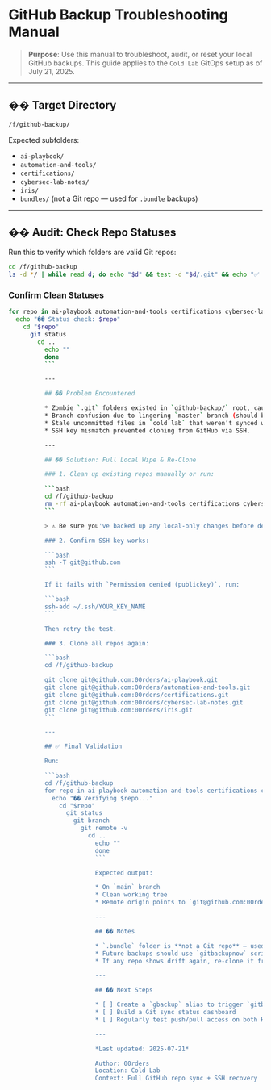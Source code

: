 # GitHub Backup Troubleshooting Manual

> **Purpose**: Use this manual to troubleshoot, audit, or reset your local GitHub backups. This guide applies to the `Cold Lab` GitOps setup as of July 21, 2025.

---

## �� Target Directory

```bash
/f/github-backup/
```

Expected subfolders:

* `ai-playbook/`
* `automation-and-tools/`
* `certifications/`
* `cybersec-lab-notes/`
* `iris/`
* `bundles/` (not a Git repo — used for `.bundle` backups)

---

## �� Audit: Check Repo Statuses

Run this to verify which folders are valid Git repos:

```bash
cd /f/github-backup
ls -d */ | while read d; do echo "$d" && test -d "$d/.git" && echo "✅ Git repo" || echo "❌ Not a Git repo"; done
```

### Confirm Clean Statuses

```bash
for repo in ai-playbook automation-and-tools certifications cybersec-lab-notes iris; do
  echo "�� Status check: $repo"
    cd "$repo"
      git status
        cd ..
          echo ""
          done
          ```

          ---

          ## �� Problem Encountered

          * Zombie `.git` folders existed in `github-backup/` root, causing false-positive Git context.
          * Branch confusion due to lingering `master` branch (should be `main` for all repos).
          * Stale uncommitted files in `cold lab` that weren’t synced with changes pushed from `hot lab`.
          * SSH key mismatch prevented cloning from GitHub via SSH.

          ---

          ## �� Solution: Full Local Wipe & Re-Clone

          ### 1. Clean up existing repos manually or run:

          ```bash
          cd /f/github-backup
          rm -rf ai-playbook automation-and-tools certifications cybersec-lab-notes iris
          ```

          > ⚠️ Be sure you've backed up any local-only changes before deletion!

          ### 2. Confirm SSH key works:

          ```bash
          ssh -T git@github.com
          ```

          If it fails with `Permission denied (publickey)`, run:

          ```bash
          ssh-add ~/.ssh/YOUR_KEY_NAME
          ```

          Then retry the test.

          ### 3. Clone all repos again:

          ```bash
          cd /f/github-backup

          git clone git@github.com:00rders/ai-playbook.git
          git clone git@github.com:00rders/automation-and-tools.git
          git clone git@github.com:00rders/certifications.git
          git clone git@github.com:00rders/cybersec-lab-notes.git
          git clone git@github.com:00rders/iris.git
          ```

          ---

          ## ✅ Final Validation

          Run:

          ```bash
          cd /f/github-backup
          for repo in ai-playbook automation-and-tools certifications cybersec-lab-notes iris; do
            echo "�� Verifying $repo..."
              cd "$repo"
                git status
                  git branch
                    git remote -v
                      cd ..
                        echo ""
                        done
                        ```

                        Expected output:

                        * On `main` branch
                        * Clean working tree
                        * Remote origin points to `git@github.com:00rders/REPO_NAME.git`

                        ---

                        ## �� Notes

                        * `.bundle` folder is **not a Git repo** — used for timestamped backups
                        * Future backups should use `gitbackupnow` script from `automation-and-tools`
                        * If any repo shows drift again, re-clone it from scratch using this guide

                        ---

                        ## �� Next Steps

                        * [ ] Create a `gbackup` alias to trigger `gitbackupnow`
                        * [ ] Build a Git sync status dashboard
                        * [ ] Regularly test push/pull access on both Hot Lab and Cold Lab

                        ---

                        *Last updated: 2025-07-21*

                        Author: 00rders
                        Location: Cold Lab
                        Context: Full GitHub repo sync + SSH recovery
                        
